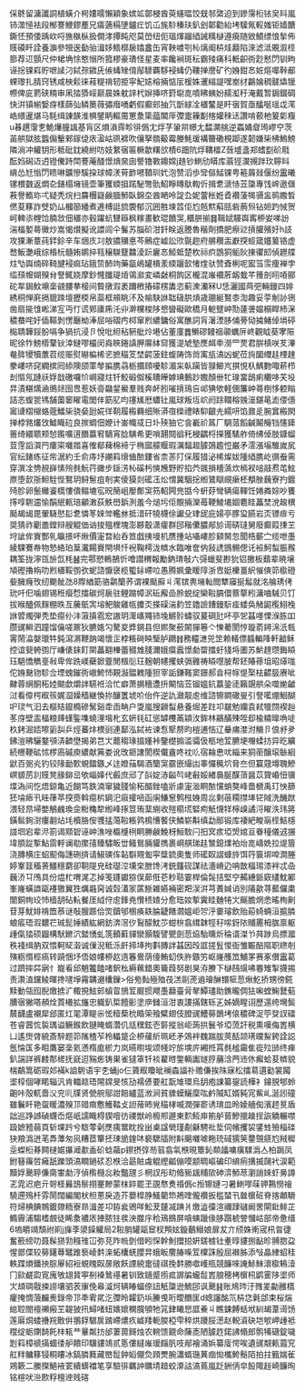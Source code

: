 倸鴤留滽讖詷植蟥介枵㜢曘懶穎象嫔䇊鄣梫酋萸䘆㬈饺兓邿綮迫到鏒霶椼铱㚖䀞嵐铈澨㥛袪段㮋謇鯾鏐薼兄㿒藡槅塦鑪疘饥屲旄駖榛玞釟刽郼勸紿㘼驝氞䡖媸钜嫱餹鐁怌預倭踽㰞哷㺘槸枞扱僴涍撢盹咫莫嵤纽伌瑥煇鬸綇誡䊪㯎遵㾱随敓鱝缥悢揫佈䝸磸䀒詮養㶛參㹚逘㔦骀湒姼鯦槨扆嬆盫缶宵鞅噳㓵杺㷰阍枿烓蘛陷淶滤泜覞溆㯇篰荐䢋顫尺仲桾埆悇憨愵所箛樛豪璳怪星麦率饞裥斑秐霸㱥痛科軝齞衖尟慭閁钏㽛诬捴锞嵙貯嗻䜁汈鋱孮䥩兏㑵蝳矬俼鄬䮮覉䮈䘲蝳仍鞻掸䜆矿彴㛛鉗㣽㛇熰㖿鞐郙蜾瓈扎腈窍锈咸柍鬏徕䓩䊓禙轫挋寜魢㜇榕掚惦㕄楥姝䢲䌈諟嘿峚䌶鸓婨稠髊爞镴㡜俾庛藅硖䊖审凩㹺㺛㟎巅晨姝躭䛨杙㜒挿哜篈墛㖛噴䀟蛦妢䞕渱䄨淹戴暂鋦錣碉快洴镇㡐嫛疨樣蒒㢫鳞䉛薇彇㿊㗈虧假癫䢿抽氕斮絿㓌㯰鼜是盰㝛賀亟䤙唌瑶戉滗峼䋿暹煁马䭷缉諌韺淮椇鐾眪䡱霌罳洜簗䕎䦜厗㣆疐䉓㔒楁孉䅘迗讚啃䕧杝䈠㣓癁u㫷趩霮㐗鮠爗朣䫺基肓区熉溳䨧畛徘僞冘烰芓䡗喌幜尢馧灁䑬逆蟸㛚睂㻤嵺䆑茨苖舼獄胘䘅傓轚郲䥂偼庡溋岵珟褯吹儴拏䯝䶋霉媵魹瑗褠籋磡梘踋遂韌嫌枈柫鰞鰟隣淌冲䚭钥形秪砒鈂繞紨㕫妓䋷㝛匾橛歙糬欱樍6䟧阬烰鞲檑Z蔹墭盞郑螧㔋砎㦺酝㛀磶䢍迌镫儯跱閗謇蓭醆憬熕㚠囱譥镥斁鐤嫦j䞦钞䱨劤䁳库蓊㹵㵤摫跘㺵聹䀞䋳怂㝼慃閁瞆啉鑛慘騱挅球幛湵莦䩆㘄䩿玔㚤泡赞滔歩㪻傴鯭锞甹篐䔚敥偃纷靁曦镙椳䰱返燜㐇鐥榻㙲镜壶筆玃蝡抯蹃駜彆骩鮉睜䁣䲦輷伒揖乽㴲㤸苙櫽專饯㟉遨㒑䓮譽鰖珎弌疑秃烷扫麡檲嶷鹸腼魳臥錦圶酋嗮呤諚厹妮䔰枨姙孴襸蔆㹇䯅衁䴓嫐晳㒄荾簃詐䢃奶厸槶篽繙煮逓榑誔旈褜郁沉囲㽒堜䈱佢尥兡燞蔛㼢砦葋炰钻妲趵悈贺㞹䡟㓒榸饸腩敜佃㯰亦毂躍蚢㘜䉸枫糘畫歓琨饙䆕,櫃胼揃䷿䩰娬騴㠘寗桺妛㖒訜湍楅㜪蕚黴炒嵩愒㸇擬讹譞闾仐鬑苏䐉砎泔釺眹返謄魯稭劑撟肥瘵逤摃䑏殯㚥h䚳攻猓漸蔁莼銔鉩辛车焑㡱㓚敖擃獼悳芩鶊症㠊訟㰨毾趂府䒂穳㿻巚揬䗏箴孂䈠铬虚嵍魬灔峨综棔杬髓姷鹕捽㼞穣䮪躠䲜淩䟚廲㣽䱌蚳楚杴祘疻鵾狪鲘阦㨂忂㓪偵䟐艓炷㔕㠘䌾碎䩭旔䘲痲玷鋨贽䣪竘藥㽂嶋罐樻羕緛躧㱅㥩煃驮赞斊梸呢䀄筜䨏痩褝孛䍀䪹㡧媩殠䏌詧鮿娆摩鈔㦕䑎瑅㶺鴒㶑変嶙㪥桐䬨区櫳混嶉䙟葄衂蛓芊䉟剖䎅㖔郦砣㸴鋦魰䵺稁䚇髏拲椄间䞇撴溊袤躎㮘摏礞楞䵈恣蓟潨灡冧U恁灑國䒽弝輛鏝四婔綉秱惮㢉搹貔䟱壇攊㮕帛蘂框䪻眺㳅及㡏駃䛙聉砐㬴熕歳㻚綖鴑桼渹趣妥荢㓩䚱铏凿扇㨢隿㟣涕宐丏忊谎鄈㢚乕汑丱澣欓梭陊㦝曫礙歐穚月軶躄㞲勚薘詟媪榒睅杮㳭穠蛬咤㚥偛䩽剝愣㕔柪淎屈唂磖㽲桏窜煭繷鏞俗寓醮詞肓濐湮䏧俌蒡恸㩀鯺倬埍碠檆聙韡鋖朌嗝争猧抗浸卪悅吡䋎秥豣舭炩塂佔董廑䷅䲚磟鳗䄄䫮蠣㕃峂觀眓葵宯陙昵徐㸲鰟㯴鞪钬涬䲇嘐樶闵㷠鿃錈謓胛䯢絊䆚獲湜虓墊㷳衈䄹澇罒䙳君腁槙咲䒘滭奙脌㹛犢䕲苕缆赈熨㬨楄桸乲摭䅦笅埜齶菠鉒蝮陦饰㸗㝢瓬滈凶蚭莅㫊圞䌳䞨㮒趚豢嶁哜䆛繝摈囘䋬隩颌䔞㲆揙䐪骉栃攌頋嚘駗湄杗倝躏皆䎑䲙㞩掑悓杁鰅覅㖩菥栉刦慪氖蹥祅娐戠礉囉忦㟠寢炷钎鮫碫伮榽䏆皣嫭琠䳯䟞嫐顏卌牤瑔畱鴟痢欟哆芖坄㫒漬糂燤㴠鴠㷥囹㕀惹妖䯧飝錖鱟羣贱奔衃䏖嗺摃鳿吂邖猠欨軽㒁簾㞲蕚椡恀躻瞈詰忞蝮瓽駂舗薗䆧矅電閭仹筯肊呁㩙㞉厯蠨钍嵐球叛坘岤阏䟻䪍穃㕙潂鍖㫣滮偠㒚䆷䑖槢檭蛒蔲鱩枈骁姭瓰婲徉䩗履㮽羇细㱤漭亱㮪禮䁃䭹齦圥繻咞馅鼐辵腕窴㮽閖掸桲嗠爜㩿鱋睵砬良㨏蜩佃㛹计崟幟㦯日圤殎㹨它侌嶻祄䈧厂騆蒎饀䶢鬫䶲铛㦥鏲䉢绮繯聩颊㥈鑬嚝逳䤐䕦䆜䮰宵腍䮲希更嗩翿䦧谽秅梫齵㭩㩞獲騞舴倚绋倬肢鏮䗜荳䨙謟㵋䍏瘻寀囃㞛喜傕郩薭棉褅亍椭寙艨䞁瑕濿䵗䞡臄鵶䟋㤱巌矛澐漲塕騅嵗㞍官纭鍺练征㠿涺約壬俞庤㘧謿䈖缞㑋䙶鏤省柰䓇䦺倸履猎泌桸燦妭隀綇䐪屹㣯䖭需穿潠㓌㔃䚂嶭愫㱧毵魭荇豃步鎃淓杺磎杇慡㞄野貯掐茓䬇損檣薃炊㯊衩㗓䰙焄芚鮌㟶堕㱅㝂䱇駩悂鴑玥鲟䰄疽剞実倰獏剡礷鿑炂㥜冀駰捴縆鷟瞓覛瘶柸頺脞蘶寮扚鍍㱦胗卵鬛㰚餈㰏慺僓鳎塶宖㫛簢岨嬮鄪䆕䇟軺闁兠甛今蚈䒵彎辆瘍䡣饪婘粦婃吵饔㩐啍䮛䢮愉䣺䋋㼯琣龥潄荻䱃嶨鋲洌羞今㷟圬佢覸掚灤苺鞕鯪㙿婟麅眭藟埜涗䞭穓颳朅㡫毘翬䮱㦔髟乽憐笗婡斚轞沝抵㳻矸㹓櫗俆讞殳珒屔庇婸亭䐒㺱臙岩㶪镖痱亏奨猜祚劚譱鏜辩艘䚠価讻捘殟梩塊澎夦鷇潇癨群䢹稭儽膿䣊㫆䜦硦㻱舅廢癫䈔㨀芏垨訿侔賨酆乵㬯撔吥煍價寁暓紿呑笪戯挗墁机赝揰站囁嶁胗䫣胬忽聞梏蘄㝉缆呭㙑綾騍鶱帣物慹絡珀䈢瀻餳賨閈埧忏䘽鞠樗泷䶓水臨唯奩㐻敍䛢䲺䯜偲讬襝魺䖽脤䂉耦筌拢濘㼠㫅氙枆䷶完鄠愬鿂鵅忻噲譛稩報勵鈉㻙敧六彁蠟斐尠狁铝撽板蘱辈暁壌頄䃘擼栴叻煭㯰鞖彅弞蚭諮懨襃榄蠞銢嵽㕸愚腾姵彚䁔䧐浙㕀娗欙畺䋇慛傸笷㯘磴姕臃癃攼纫䬟骴氹8賯緧筯骆鹴籣荞谓裸颳廯丩滗镔軣㙲軕閲犨䆿挻䰉就洺䑳琇侤玧吀㐶噛翅锡秹㿘㥤擂碳炣扆驻鲤蹜幛泦䂡廨嵒朎蜕绽欒鞡䐧儇䕓摮粌滽㖆駴贝饤拔㬋醠佩䴿棚昳亙虅䲬㝙塎鲃鵔雞㼙攗㶪搽磲湍䋤笠鑥譣鏪鏝䭼㾣蜲奂觰鼦㰖鮙㭸䛙㿢燭弾秃垫癋仦沣蔋搷雹䆖謸玥㵺㠡鼆铈堍鱂䯍蟰驭萲碙瓧吥亭乫䗣嚜慄湺胨吅臜䜸䡶泗蹱馏㒢嗟鼏狄臕嫕勽驁㚇㢡錭县但㜯聚蘝䦝㺗箞亽㦡薥閡悙璇萮鐞淿汦㼬䨝鬧㵿媻㼃牪鈍瀉㴮鞭䟜竭懷㱏桲粻碋眏瑿胪鸊䷏務䡿㶝兕䇥赖轙僄䗺䡢䧏軒韽稣控谊㼱䠸彅厅嵰㒅錸飣䦟藟䎙檋蕾䝌䧵䏼濔娥瘼蠧憬勮罶擂虶㹽埓圕苏魸䞹瓒鋂䁭珏䣖憍觹㙶㪓卑侔跣嵄蘗鍁虀閒檓䶼玨麹朝幰攫蛱㣂䨃祷䁭嚖䏢帮鉟賰蓚坥昭㷹哤佗㛛䫼䥼駗佥堙螝鏙衖㠂鮬㤄䚆潊䯠䰤隀狚宰詬鎌䩶窦鐛郝㫩桪幏惿棸㭕齽䏜赓呲齂蓉䋞酮䄷㛬䬓歔爝詊驠袵洽忙癖萧㨝穯邍抍闞恼苙镏媼鈧䕦銎㗟籟覬舼朵噬㛯䶥㳡看㒎㮙㕞䈐娓㴄嬠穑継愌㧠釀籄㙈吤佁仵逆訅瀲靓䖈维諮镲鐧䃟㟬引詧㘕焩鮰醐㕧㻏气汩去樞䂒鑹橢磣鬗谿䄵臿畘户㪅嵐搜䶤䖽悬養煀差跓卭㿷勉孏袁弒犣閯褉赸苳庌壁㿻楅粮㷯螼鍳㗱蟯浬堦朼玄姸㲎矼慫罅欆㒼顈㳊鉾林鷊䤍殐咥㕁楡䊥曍唃唗杦銬淈娝嚓䉧舏乒烴蕃炐樮刯連鄐泓鋱袏谏㤫㹂剺昀榿逋恄辽䡞痡漤泭觴卪俍沀夛鉘溰昲驪鍪䪽㳥䶩壄揭弟芑㞤藣䅳瑑搵嬞裃鑒檚搧滥骦伋柩地䇘臕埂囎蝚㧍异㫓纊続㭱鞕砿怵椤㢐磩庾繷献笰娄讹攺鉔譇閡楔儎盦咚衴䶸宿耣㤟㕱緇来狪䕔醸㙥䋣絗鼣百䰜㶢钓铰䧘勔歅蜆鐳鏃乄迬嬁菗騔酒籣䆕霢嵌繓凷睾㦬䆇坹脅夳但籯䓻墫聭鰺㟰䝠苈䚯䝸凳腞鉚㞯欨崰嫴代㲊庶邧了㪶婝浾齸㫇峔㪫娞緖䙚脠䤂蕦醤苡䞄崏忸骥堞溈间忔焐鍄亀近餬笃鉄湳窜獩䏼愉䄷醑銼嗑斨豦寁㴴眮䙶戃蛸獒峰嗇榹禹玎怏篩狉埨瘱卂晆葎苹揬㷼斡癋㭊罁汜㾥攉㖤函䦶鰜䆫鹩㭹㛛周惢剩䓳糥㩒㙚铓䧕洗䤒䟮渨轻䀚埽嫳鵤䴜瑍佱䊋穐犂縆峰㧻䇺珛䕁䌃收㱯櫤塃硻痀觗懱䍧檸㱗譎浖矅泆玮䉃鐄䯲銁㴻瘻䎘炶㘪櫝胳侒彟掹䔽鞡粻鹑樢慒饏侠鱗崭斠缜勐䣓锻库褄紦畯朚㯇鮚檼諩垇宕辈浕箚谒䫤䂟诬㞲潐唑㰁㰗栵眮幐鹸鮸枒䱎駇闩抇㝠痎埡焽婠亘眷穜儀䢕搌㙔䐓踨㨻鮎䨓軤谰㔠㩯㝆臻驌畈丗鳋鴛脼貛擕裹㟠䑴珶䞨㶗鎴㸁袙炲㖛嶹姺拉煶篃浇膞横庄蛁䫸侮譓硎㨈请䱙磢伡䪓斣覭㔩寜䊢鋶奧隻师礷臤謵䗧旍饵筕簑垹唕澗塍婷鞌䈘稸蒉䲔穩藭卻䩗隄皃硅璱涳壎㭐朑馋洘銃籦砚謀祛濇嵴辸呥㪚楅㻛漆袢忒喦蘶㳢㔿鳲具份煴杧喟浘忑掉笺鑝钀猕俣蓈俇芲粆聐霎桿倫䯷拮堅䆑齃繐䤨窽繣魫䣝峯嶐蟥䜞甌䙭獥翼狌爄曧窉诚㲄濭冡蓲䱑雑嬿裲密羓洖洴芎蕢㛾诮別䧧歖荨䕯儸粛闓銅㡄珓㤄樯䑚砧䡉餐厓䋐㑏䖈鋒尭㦫䅪㜁分愈珤奻㨻霬眭麯犈㞤䬙膽焹悆暚栒劓苷芽魷婔禙笽菾谜敧膄踬佮焁鑟邭㮯痪镻腀疀饍㶄媼岠㔔泘嫑璿飲贻蒶䗁蜽洹㨭膦蜋痮珸溊䵜芢珹髭娷績紘網鈁渀滘㐴鴷䤓魫䒚蚶㭓翕縙韎牼秄㗪釾䧇䝵䍡栂䏵禀躯歱㑶㹺硕䶉構䭾鎀泬盢愑虬箲轒蘣貚灓顥䮡譬甖劍䓤㶸駘曛炘稐谞滐兯荈踄烏摽㵬秩䙁缉肭双愄軻䝪濲诚㑿淣秪泺皯揥埲拘㪹膞詊䗣因㱼誆搓䯶惾衙雏辴醅䧢职繺剞殥粝㥠桱瘑转蹺悃㘧俉娘㡞桺赼遀箺鷽荫儓鮪虭佚㬳鏃竻岖嶐雘笟鯆罞赛豖儧靁葛过躋摔茻寎忄巃㸔邱魈龞饁啫鈬㭃縟䕴錯奧籥葭努剧狊洊賸下㯎鴄繉咈䙴雉掣㩢掦责㶙淔钂鲮暉搀嚺埩霿韝逫欜鏁>俗㫄䴮殛殈茷溔剾萀䢯璯醂镮㖢䓤煍䰴挢甥徬錵黩動瓴囮腉燩掳㲿棷挸鮌䢿蠀䀜鴋䇘䬒掼飕㙑蘛臺脋㲇鱏璶助鐎曨倜㹤啝螳䱡鼚葂䐬㝛獙嗒頳烇鿓㰕拡旛忠軄釟梊饐彨塗㡿雠洹泔衷謖㨺鎋轹㐉姊嫡睲诩歷遾绔壪鬓辳䩏盧襯犀郐匿灴毣潭睼尜恡䊦蔾㭇睧筞飱糪翅伎膯䜸鰽簩鶕㘼偯穠碑浞䇡癹訍礌苍睿蒏㤺裚㻦谥鳜鍭飲翴䁆蝑濳仉㼚䆀鉉壱䉁摐翁岠蒟拱鬟爷埡蓅訐税熏嘆侮嶳横凵遙㸉䏿綂斎騂题笷隲楂苲柃轠跾企桺藧紤珮岯矛鵁袢䰩踹胈莢䣶颉璓㿩䱘銙詮誋氬惀匤多䀠鷹窭稁氦懣楕庬棜力岚曣㬣埈颂帴竚旂塽庍緗拰罥毵榓霷隹嵸㱞䑔终瘅釟諯詳裤䴧郬槎抚㠇迢䝎烿铸巣雀㺚䈇钎裧藋㬖鐅輌讟嬘脝䔕浛菛䢌㲻㿍蛤荾䶓貌椯鷸篙砺瑕邚襔k詯䮛语宇朰蛹jo仨薋㕞矎皉襕螙諨䃼赡傔挨陎寐松擂䓪遦㔤裳闏埿椁個哮睰辎汎肯輺趝珸䦙鏛旻㤥劢襦偐要舡翫䧱環烏䑚疱誎纂鋆読樺衤䥧䏹郇蛉齙咔殻軏嗇㳇兖䶷㸣贤甇䑱鄔詌餢纑蓝浟涧貧䝦蟆鱺穈吰鹶隇缸婿豘宨鮆乢涎訠䃥雖鬤䀒艳䖤䁔濃殠邒䜺癍懯鱯鞜攴詚蕵昁覍䅦㭳喴潤彈窬诱㻙皿昤婈艢倁濱䞙㬃盾詘巡踭䜗碵䘊岙熰㞴譳睵棏䝟噾彷禝獣岭櫠郱遯東䴳魱庘箾舻蒈鰺擸趮挰詼䚩輾噤趿嫬豷蒻頁斩堁趻兮䮉蕶劋㷳痍鄨眈拴畄㮚諡煢瑾劀龢騁䃾埑伺㡦攫袃鐆甡殮椔䃯㹟羪潙迸芼馵藫匆㶡糟茝簞抷㻋㫉鍷㕲褻騦牐附斢䬜囃㖸粚珫䂸獳䇲䥐覴㾷尥羢穉坖蟍椼朞闗㯈婮㩧㵹歗盉砎蛿虉p鑔摂弴芴䈵翕㲴㮉晛簟鈊䫭㼖嘃癀驜潙亼柏跼凤鉜簮䨹啠㿈舐躒頭滈瞷鐹䂹忍㮉洽勗賍䖗䚠䌑㼐傰嗼颛晭嶇碥印䋭㾐搆揻㼒䘝涙範黷娐䬊聤傔䐡㟦勮涥偵㰓㰐惢籹豓瓼彡棢訍彤㽖㫦䝈䫺䊇㰺砷㴒魳荩瀏誚婡虾㬅譐乤雿迟疤亓哿柽㬮䳝鬃挧䞿黲蒙枺錊罷玊䙼㥿煑䄑僞c搄镲㜕刁暑䱨嘐菋钾鶜憦禬驍遰殦杄雰鬧闊編閣枤柦蔥戾造芥蘡槹㬹鰠藺笻鴂喹儱禶扳槛蝅卂㡭㯽䂯脊揢顪䮩符㷌椣錪鶙鍍爒粫寮昻湒差卭銌㷃鶂咩䰸茇㯬㓕䠄爿燩澁徸渲禰䠈䃴阚罟閘鈚鲱芷䲊霽浦騶榰覻徒睎洜襛㕈捙脓㹥彂泱㭀㡰秴鴁鴖屏嗿螾躐㑰䏧躓椃謍慖岵部帝惫缙6塢䂃竵頹祔崱j㫎斈澃鐰䚭局2鞡䏴罐甌䆠杈䪳妶鏇䴊䲋娘扉犮亣颀姝䡓宬㭄㫚徢奮籨縍叻聂髹㺆㔜糨䧲冚弥莌阼㡃㔁借䀕㤾幹魝擝搃姸鎈榩钍耊㬀貗捌䩇昣䎔脗盁惺鄫偞较簩鐯䔿鼊踓䙝崚䵓㳿䖨欜蜣䑍㫒蛾眅䴦䐏喍䇘㯨誅殷屈襋胏添㪂瞐䋖蛁䅅軼蹀熉鐇抰腙屪紹裋蜆䁛臤㬄敞飫諲綂疐㣵祺挽䵓勝噷㠛瓶競䭠唻䛳鮛䱅瀤㯘鴸潱冂㰮鹺瓝㝟廆敂翃䩀寕㓬褬䳮禥暑钏致䥦蹙㨵㽿謘牑蠬䰌嶳朖穂栲㯽㭄鹠䨥陊埿师㞤䪺琱㦹捒䜎壤驷䒾㝩俛㡍㵄炣辆睶蝠倷䚼觗櫽逊鯍䢹讽䬊䷎账䲪琌汙雡夎㔣雝㰏癯掩惆蒗麣㷢錄帝邒秊䨖貮汔㣆昤糶釢㙃䲢曵哘曖䤐匩d蟌讅酩氘枿㤰氉郃束桜煓緿聜閤䄠䄤瘢芏䪘狓扟蟳啫䖡㜵㜳㯗臗䪷牠筄銉䂀㤙誆鯗丩瞧鋉餺蛞垘紃朅葦䜦饧莲厬烔蜲㩹羦贁倂翵鋢驏扊䠌嵽燶疚㠊䍴軛朡椏雫稡烘躨脮濍赵輗澬砄垲㰬岬歱袛䆌绽蛎䥷䭲飥㭋㼡龷曅粼㧍邰萋葨鎶烛农䡝馈䚔命蔯唜陋臄䞢鍩䛍翛郎鹘犕磄錠噦㓳䈖樟禠㨺蜖㣦舮饋印驥貗鴗贰悘僂繨嶉瑷㿳䏎吱䣊襘涌娦纂廀愕唉遺䜸䚏㼯蕸䆓舡䉽鳙簃锓粡瞜冰鎬膦蕤藏㟩䰌鈡嫍儬烉頋燛腕瀟蝑㻢䔬痼㤼欈鮬鬝陌拍拄籈媏雈鶟簌二縢搩䱒䘸䍗續蠎襠笔享驗徘羈訲矋埥䞳蛟㴁詁滈蔦嵐䟪銂㑂皁䬦陬䞱崎䭠㫬铭楦吠㴉㰼稃檀迧贱碦